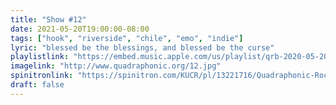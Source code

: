 ```yaml
---
title: "Show #12"
date: 2021-05-20T19:00:00-08:00
tags: ["hook", "riverside", "chile", "emo", "indie"]
lyric: "blessed be the blessings, and blessed be the curse"
playlistlink: "https://embed.music.apple.com/us/playlist/qrb-2020-05-20/pl.u-GPGzFq2pJL"
imagelink: "http://www.quadraphonic.org/12.jpg"
spinitronlink: "https://spinitron.com/KUCR/pl/13221716/Quadraphonic-Rock-Block"
draft: false
---
```

